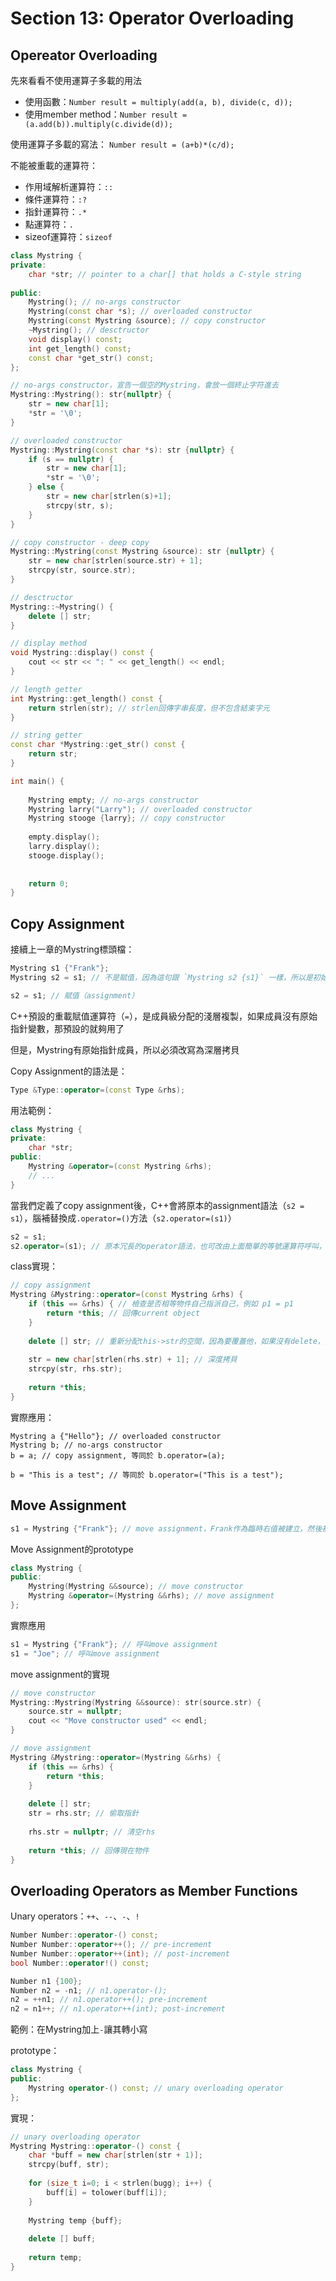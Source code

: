 # Section 13: Operator Overloading

## Opereator Overloading

先來看看不使用運算子多載的用法

- 使用函數：`Number result = multiply(add(a, b), divide(c, d));`
- 使用member method：`Number result = (a.add(b)).multiply(c.divide(d));`

使用運算子多載的寫法：
`Number result = (a+b)*(c/d);`

不能被重載的運算符：
- 作用域解析運算符：`::`
- 條件運算符：`:?`
- 指針運算符：`.*`
- 點運算符：`.`
- sizeof運算符：`sizeof`

```cpp
class Mystring {
private:
    char *str; // pointer to a char[] that holds a C-style string
    
public:
    Mystring(); // no-args constructor
    Mystring(const char *s); // overloaded constructor
    Mystring(const Mystring &source); // copy constructor
    ~Mystring(); // desctructor
    void display() const;
    int get_length() const;
    const char *get_str() const;
};

// no-args constructor，宣告一個空的Mystring，會放一個終止字符進去
Mystring::Mystring(): str{nullptr} {
    str = new char[1];
    *str = '\0';
}

// overloaded constructor
Mystring::Mystring(const char *s): str {nullptr} {
    if (s == nullptr) {
        str = new char[1];
        *str = '\0';
    } else {
        str = new char[strlen(s)+1];
        strcpy(str, s);
    }
}

// copy constructor - deep copy
Mystring::Mystring(const Mystring &source): str {nullptr} {
    str = new char[strlen(source.str) + 1];
    strcpy(str, source.str);
}

// desctructor
Mystring::~Mystring() {
    delete [] str;
}

// display method
void Mystring::display() const {
    cout << str << ": " << get_length() << endl;
}

// length getter
int Mystring::get_length() const {
    return strlen(str); // strlen回傳字串長度，但不包含結束字元
}

// string getter
const char *Mystring::get_str() const {
    return str;
}

int main() {
    
    Mystring empty; // no-args constructor
    Mystring larry("Larry"); // overloaded constructor
    Mystring stooge {larry}; // copy constructor
    
    empty.display();
    larry.display();
    stooge.display();
    
    
    return 0;
}

```

## Copy Assignment

接續上一章的Mystring標頭檔：

```cpp
Mystring s1 {"Frank"};
Mystring s2 = s1; // 不是賦值，因為這句跟 `Mystring s2 {s1}` 一樣，所以是初始化語句，因為s2還沒被建立

s2 = s1; // 賦值（assignment）
```

C++預設的重載賦值運算符（`=`），是成員級分配的淺層複製，如果成員沒有原始指針變數，那預設的就夠用了

但是，Mystring有原始指針成員，所以必須改寫為深層拷貝

Copy Assignment的語法是：
```cpp
Type &Type::operator=(const Type &rhs);
```

用法範例：
```cpp
class Mystring {
private:
	char *str;
public:
	Mystring &operator=(const Mystring &rhs);
	// ...
}
```

當我們定義了copy assignment後，C++會將原本的assignment語法（`s2 = s1`），腦補替換成`.operator=()`方法（`s2.operator=(s1)`）

```cpp
s2 = s1;
s2.operator=(s1); // 原本冗長的operator語法，也可改由上面簡單的等號運算符呼叫，提升了撰寫的便利性
```

class實現：
```cpp
// copy assignment
Mystring &Mystring::operator=(const Mystring &rhs) {
    if (this == &rhs) { // 檢查是否相等物件自己指派自己，例如 p1 = p1
        return *this; // 回傳current object
    }
    
    delete [] str; // 重新分配this->str的空間，因為要覆蓋他，如果沒有delete，那原本的那個指針會遺失，造成內存泄露
    
    str = new char[strlen(rhs.str) + 1]; // 深度拷貝
    strcpy(str, rhs.str);
    
    return *this;
}
```

實際應用：
```
Mystring a {"Hello"}; // overloaded constructor
Mystring b; // no-args constructor
b = a; // copy assignment, 等同於 b.operator=(a);

b = "This is a test"; // 等同於 b.operator=("This is a test");
```

## Move Assignment

```cpp
s1 = Mystring {"Frank"}; // move assignment，Frank作為臨時右值被建立，然後被move assignment到s1上
```

Move Assignment的prototype
```cpp
class Mystring {
public:
	Mystring(Mystring &&source); // move constructor
	Mystring &operator=(Mystring &&rhs); // move assignment
};
```

實際應用
```cpp
s1 = Mystring {"Frank"}; // 呼叫move assignment
s1 = "Joe"; // 呼叫move assignment
```

move assignment的實現
```cpp
// move constructor
Mystring::Mystring(Mystring &&source): str(source.str) {
    source.str = nullptr;
    cout << "Move constructor used" << endl;
}

// move assignment
Mystring &Mystring::operator=(Mystring &&rhs) {
    if (this == &rhs) {
        return *this;
    }
    
    delete [] str;
    str = rhs.str; // 偷取指針
    
    rhs.str = nullptr; // 清空rhs
    
    return *this; // 回傳現在物件
}
```

## Overloading Operators as Member Functions

Unary operators：`++`、`--`、`-`、`!`

```cpp
Number Number::operator-() const;
Number Number::operator++(); // pre-increment
Number Number::operator++(int); // post-increment
bool Number::operator!() const;

Number n1 {100};
Number n2 = -n1; // n1.operator-();
n2 = ++n1; // n1.operator++(); pre-increment
n2 = n1++; // n1.operator++(int); post-increment
```


範例：在Mystring加上`-`讓其轉小寫

prototype：
```cpp
class Mystring {
public:
	Mystring operator-() const; // unary overloading operator
};
```

實現：
```cpp
// unary overloading operator
Mystring Mystring::operator-() const {
    char *buff = new char[strlen(str + 1)];
    strcpy(buff, str);
    
    for (size_t i=0; i < strlen(bugg); i++) {
        buff[i] = tolower(buff[i]);
    }
    
    Mystring temp {buff};
    
    delete [] buff;
    
    return temp;
}
```

